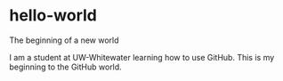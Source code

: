 # hello-world
The beginning of a new world

I am a student at UW-Whitewater learning how to use GitHub. This is my beginning
to the GitHub world.
